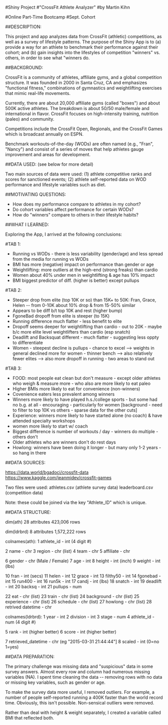 
#Shiny Project
#"CrossFit Athlete Analyzer"
#by Martin Kihn

#Online Part-Time Bootcamp
#Sept. Cohort

##DESCRIPTION:

This project and app analyzes data from CrossFit (athletic) competitions, as well as a survey of lifestyle patterns. The purpose of the Shiny App is to (a) provide a way for an athlete to benchmark their performance against their cohort; and (b) gain insights into the lifestyles of competition "winners" vs. others, in order to see what "winners do.


##BACKGROUND:

CrossFit is a community of athletes, affiliate gyms, and a global competition structure. It was founded in 2000 in Santa Cruz, CA and emphasizes "functional fitness," combinations of gymnastics and weightlifting exercises that mimic real-life movements.

Currently, there are about 20,000 affiliate gyms (called "boxes") and about 500K active athletes. The breakdown is about 50/50 male/female and international in flavor. CrossFit focuses on high-intensity training, nutrition (paleo) and community.

Competitions include the CrossFit Open, Regionals, and the CrossFit Games which is broadcast annually on ESPN.

Benchmark workouts-of-the-day (WODs) are often named (e.g., "Fran", "Nancy") and consist of a series of moves that help athletes gauge improvement and areas for development.


##DATA USED: (see below for more detail)

Two main sources of data were used: (1) athlete competitive ranks and scores for sanctioned events; (2) athlete self-reported data on WOD performance and lifestyle variables such as diet.


##MOTIVATING QUESTIONS:

* How does my performance compare to athletes in my cohort?
* Do cohort variables affect performance for certain WODs?
* How do "winners" compare to others in their lifestyle habits?


##WHAT I LEARNED:

Exploring the App, I arrived at the following conclusions:

#TAB 1:
* Running vs WODs - there is less variability (gender/age) and less spread from the media for running vs WODs
* BMI has more (negative) impact on performance than gender or age
* Weightlifting: more outliers at the high-end (strong freaks) than cardio
* Women about 40% under men in weightlifting & age has 10% impact
* BMI biggest predictor of diff. (higher is better) except pullups

#TAB 2:
* Steeper drop from elite (top 10K or so) than 15K+ to 50K: Fran, Grace, Helen -- from 0-10K about 10% drop & from 15-50% similar
* Appears to be diff b/t top 10K and rest (higher bump)
* FgoneBad dropoff from elite is steeper (to 15K)
* Running difference much flatter - less benefit to elite
* Dropoff seems deeper for weightlifting than cardio - out to 20K - maybe b/c more elite level weightlifters than cardio (esp snatch)
* Deadlift and Backsquat different - much flatter - suggesting less oppty to differentiate
* Women - steepest decline is pullups - chance to excel
--> weights in general declined more for women - thinner bench
--> also relatively fewer elites
--> also more dropoff in running - two areas to stand out

#TAB 3:
* FOOD: most people eat clean but don't measure - except older athletes who weigh & measure more - who also are more likely to eat paleo
* Higher BMIs more likely to eat for convenience (non-winners)
* Covenience eaters less prevalent among winners
* Winners more likely to have played h.s./college sports - but some had no b.g. at all - encouraging - particularly for women
[background - need to filter to top 10K vs others - sparse data for the other cuts]
* Experience: winners more likely to have started alone (no coach) & have attended specialty workshops
* women more likely to start w/ coach
* Biggest difference is number of workouts / day - winners do multiple - others don't
* Older athletes who are winners don't do rest days
* Howlong: winners have been doing it longer - but many only 1-2 years - so hang in there


##DATA SOURCES:

https://data.world/bgadoci/crossfit-data
https://www.kaggle.com/jeanmidev/crossfit-games

Two files were used:
athletes.csv (athlete survey data)
leaderboard.csv (competition data)

Note: these could be joined via the key "Athlete_ID" which is unique.


##DATA STRUCTURE:

dim(ath)
28 attributes
423,006 rows

dim(ldrbrd)
8 attributes
1,572,222 rows

colnames(ath):
1 athlete_id - int (4 digit #)

2 name - chr
3 region - chr (list)
4 team - chr
5 affiliate - chr

6 gender - chr (Male / Female)
7 age - int
8 height - int (inch)
9 weight - int (lbs)

10 fran - int (secs)
11 helen - int
12 grace - int
13 filthy50 - int
14 fgonebad - int
15 run400 - int
16 run5k - int
17 candj - int (lbs)
18 snatch - int
19 deadlift - int
20 backsq - int
21 pullups - num

22 eat - chr (list)
23 train - chr (list)
24 background - chr (list)
25 experience - chr (list)
26 schedule - chr (list)
27 howlong - chr (list)
28 retrived datetime - chr

colnames(ldrbrd):
1 year - int
2 division - int
3 stage - num
4 athlete_id - num (4 digit #)

5 rank - int (higher better)
6 score - int (higher better)

7 retrieved_datetime - chr (eg "2015-03-31 21:44:44"]
8 scaled - int (0=no 1=yes)


##DATA PREPARATION:

The primary challenge was missing data and "suspicious" data in some survey answers. Almost every row and column had numerous missing variables (NA).
I spent time cleaning the data -- removing rows with no data or missing key variables, such as gender or age.

To make the survey data more useful, I removed outliers. For example, a number of people self-reported running a 400K faster than the world record time. Obviously, this isn't possible. Non-sensical outliers were removed.

Rather than deal with height & weight separately, I created a variable called BMI that reflected both.
